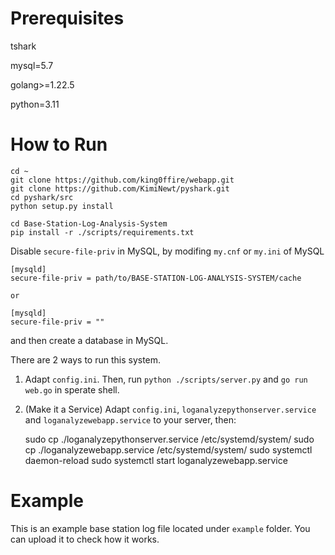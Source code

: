 # Prerequisites

tshark

mysql=5.7

golang>=1.22.5

python=3.11

# How to Run

    cd ~
    git clone https://github.com/king0ffire/webapp.git
    git clone https://github.com/KimiNewt/pyshark.git
    cd pyshark/src
    python setup.py install

    cd Base-Station-Log-Analysis-System
    pip install -r ./scripts/requirements.txt

Disable `secure-file-priv` in MySQL, by modifing `my.cnf` or `my.ini` of MySQL

    [mysqld]
    secure-file-priv = path/to/BASE-STATION-LOG-ANALYSIS-SYSTEM/cache

    or

    [mysqld]
    secure-file-priv = ""


and then create a database in MySQL.

There are 2 ways to run this system.

1. Adapt `config.ini`. Then, run `python ./scripts/server.py` and `go run web.go` in sperate shell.

2. (Make it a Service) Adapt `config.ini`, `loganalyzepythonserver.service` and `loganalyzewebapp.service` to your server, then:

    sudo cp ./loganalyzepythonserver.service /etc/systemd/system/
    sudo cp ./loganalyzewebapp.service /etc/systemd/system/
    sudo systemctl daemon-reload
    sudo systemctl start loganalyzewebapp.service

# Example

This is an example base station log file located under `example` folder. You can upload it to check how it works.